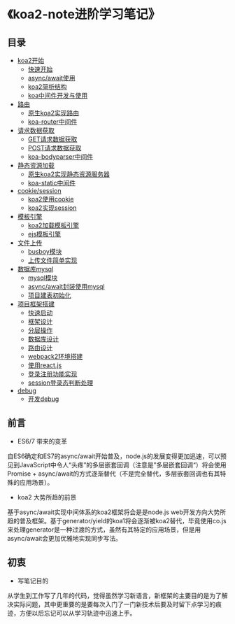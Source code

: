 # 《koa2-note进阶学习笔记》

## 目录
* [koa2开始]()
    * [快速开始](note/start/quick.md)
    * [async/await使用](note/start/async.md)
    * [koa2简析结构](note/start/info.md)
    * [koa中间件开发与使用](note/start/middleware.md)
* [路由]()
    * [原生koa2实现路由](note/route/simple.md)
    * [koa-router中间件](note/route/koa-router.md)
* [请求数据获取]()
    * [GET请求数据获取](note/request/get.md)
    * [POST请求数据获取](note/request/post.md)
    * [koa-bodyparser中间件](note/request/post-use-middleware.md)
* [静态资源加载]()
    * [原生koa2实现静态资源服务器](note/static/server.md)
    * [koa-static中间件](note/static/middleware.md)
* [cookie/session]()
    * [koa2使用cookie](note/cookie/info.md)
    * [koa2实现session](note/session/info.md)
* [模板引擎]()
    * [koa2加载模板引擎](note/template/add.md)
    * [ejs模板引擎](note/template/ejs.md)
* [文件上传]()
    * [busboy模块](note/upload/busboy.md)
    * [上传文件简单实现](note/upload/simple.md)
* [数据库mysql]()
    * [mysql模块](note/mysql/info.md)    
    * [async/await封装使用mysql](note/mysql/async.md)
    * [项目建表初始化](note/mysql/init.md)
* [项目框架搭建]()
    * [快速启动](note/project/start.md)
    * [框架设计](note/project/framework.md)
    * [分层操作](note/project/layer.md)
    * [数据库设计](note/project/sql.md)
    * [路由设计](note/project/route.md)
    * [webpack2环境搭建](note/project/webpack2.md)
    * [使用react.js](note/project/react.md)
    * [登录注册功能实现](note/project/sign.md)
    * [session登录态判断处理](note/project/session.md) 
* [debug]()
    * [开发debug](note/debug/info.md)

## 前言
- ES6/7 带来的变革

自ES6确定和ES7的async/await开始普及，node.js的发展变得更加迅速，可以预见到JavaScript中令人“头疼”的多层嵌套回调（注意是”多层嵌套回调“）将会使用Promise + async/await的方式逐渐替代（不是完全替代，多层嵌套回调也有其特殊的应用场景）。

- koa2 大势所趋的前景

基于async/await实现中间体系的koa2框架将会是是node.js web开发方向大势所趋的普及框架。基于generator/yield的koa1将会逐渐被koa2替代，毕竟使用co.js来处理generator是一种过渡的方式，虽然有其特定的应用场景，但是用async/await会更加优雅地实现同步写法。

## 初衷

- 写笔记目的

从学生到工作写了几年的代码，觉得虽然学习新语言，新框架的主要目的是为了解决实际问题，其中更重要的是要每次入门了一门新技术后要及时留下点学习的痕迹，方便以后忘记可以从学习轨迹中迅速上手。

